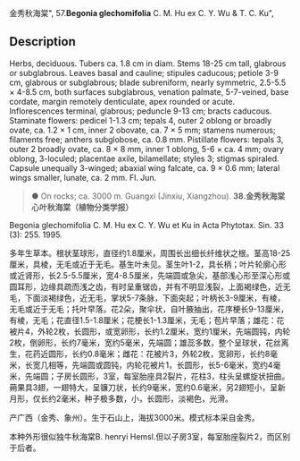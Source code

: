 金秀秋海棠",
57.**Begonia glechomifolia** C. M. Hu ex C. Y. Wu & T. C. Ku",

## Description
Herbs, deciduous. Tubers ca. 1.8 cm in diam. Stems 18-25 cm tall, glabrous or subglabrous. Leaves basal and cauline; stipules caducous; petiole 3-9 cm, glabrous or subglabrous; blade subreniform, nearly symmetric, 2.5-5.5 × 4-8.5 cm, both surfaces subglabrous, venation palmate, 5-7-veined, base cordate, margin remotely denticulate, apex rounded or acute. Inflorescences terminal, glabrous; peduncle 9-13 cm; bracts caducous. Staminate flowers: pedicel 1-1.3 cm; tepals 4, outer 2 oblong or broadly ovate, ca. 1.2 × 1 cm, inner 2 obovate, ca. 7 × 5 mm; stamens numerous; filaments free; anthers subglobose, ca. 0.8 mm. Pistillate flowers: tepals 3, outer 2 broadly ovate, ca. 8 × 8 mm, inner 1 oblong, 5-6 × ca. 4 mm; ovary oblong, 3-loculed; placentae axile, bilamellate; styles 3; stigmas spiraled. Capsule unequally 3-winged; abaxial wing falcate, ca. 9 × 0.6 mm; lateral wings smaller, lunate, ca. 2 mm. Fl. Jun.

> ● On rocks; ca. 3000 m. Guangxi (Jinxiu, Xiangzhou).
**38.金秀秋海棠 心叶秋海棠（植物分类学报）**

Begonia glechomifolia C. M. Hu ex C. Y. Wu et Ku in Acta Phytotax. Sin. 33 (3): 255. 1995.

多年生草本。根状茎球形，直径约1.8厘米，周围长出细长纤维状之根。茎高18-25厘米，具棱，无毛或近于无毛。基生叶未见。茎生叶1-2，具长柄；叶片轮廓心形或近肾形，长2.5-5.5厘米，宽4-8.5厘米，先端圆或急尖，基部浅心形至深心形或圆耳形，边缘具疏而浅之齿，有时呈重锯齿，并有不明显浅裂，上面褐绿色，近无毛，下面淡褐绿色，近无毛，掌状5-7条脉，下面突起；叶柄长3-9厘米，有棱，无毛或近于无毛；托叶早落。花2朵，聚伞状，自叶腋抽出，花序梗长9-13厘米，有棱，无毛；花直径1.5-1.8厘米；花梗长1-1.3厘米，无毛；苞片早落；雄花：花被片4，外轮2枚，长圆形，或宽卵形，长约1.2厘米，宽约1厘米，先端圆钝，内轮2枚，倒卵形，长约7毫米，宽约5毫米，先端圆；雄蕊多数，整个呈球状，花丝离生，花药近圆形，长约0.8毫米；雌花：花被片3，外轮2枚，宽卵形，长约8毫米，长宽几相等，先端圆或圆钝，内轮花被片1，长圆形，长5-6毫米，宽约4毫米，先端圆；子房长圆形，3室，每室胎座具2裂片，花柱3，柱头呈螺旋状扭曲。蒴果具3翅，一翅特大，呈镰刀状，长约9毫米，宽约0.6毫米，另2翅短小，呈新月形，仅长约2毫米，种子极多数，小，长圆形，淡褐色，光滑。

产广西（金秀、象州）。生于石山上，海拔3000米。模式标本采自金秀。

本种外形很似独牛秋海棠B. henryi Hemsl.但以子房3室，每室胎座裂片2，而区别于后者。
